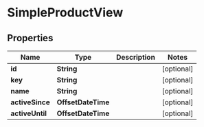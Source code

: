 

# SimpleProductView


## Properties

| Name | Type | Description | Notes |
|------------ | ------------- | ------------- | -------------|
|**id** | **String** |  |  [optional] |
|**key** | **String** |  |  [optional] |
|**name** | **String** |  |  [optional] |
|**activeSince** | **OffsetDateTime** |  |  [optional] |
|**activeUntil** | **OffsetDateTime** |  |  [optional] |



